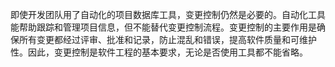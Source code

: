 即使开发团队用了自动化的项目数据库工具，变更控制仍然是必要的。自动化工具能帮助跟踪和管理项目信息，但不能替代变更控制流程。变更控制的主要作用是确保所有变更都经过评审、批准和记录，防止混乱和错误，提高软件质量和可维护性。因此，变更控制是软件工程的基本要求，无论是否使用工具都不能省略。